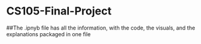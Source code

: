 # CS105-Final-Project
##The .ipnyb file has all the information, with the code, the visuals, and the explanations packaged in one file
